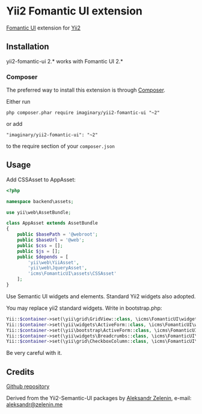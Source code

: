 # Yii2 Fomantic UI extension

[Fomantic UI](http://fomantic-ui.com) extension for [Yii2](http://www.yiiframework.com)

## Installation

yii2-fomantic-ui 2.* works with Fomantic UI 2.*

### Composer

The preferred way to install this extension is through [Composer](http://getcomposer.org/).

Either run

```
php composer.phar require imaginary/yii2-fomantic-ui "~2"
```

or add

```
"imaginary/yii2-fomantic-ui": "~2"
```

to the require section of your ```composer.json```

## Usage

Add CSSAsset to AppAsset:

```php
<?php

namespace backend\assets;

use yii\web\AssetBundle;

class AppAsset extends AssetBundle
{
    public $basePath = '@webroot';
    public $baseUrl = '@web';
    public $css = [];
    public $js = [];
    public $depends = [
        'yii\web\YiiAsset',
        'yii\web\JqueryAsset',
        'icms\FomanticUI\assets\CSSAsset'
    ];
}
```

Use Semantic UI widgets and elements. Standard Yii2 widgets also adopted.

You may replace yii2 standard widgets. Write in bootstrap.php:

```php
Yii::$container->set(\yii\grid\GridView::class, \icms\FomanticUI\widgets\GridView::class);
Yii::$container->set(\yii\widgets\ActiveForm::class, \icms\FomanticUI\widgets\ActiveForm::class);
Yii::$container->set(\yii\bootstrap\ActiveForm::class, \icms\FomanticUI\widgets\ActiveForm::class);
Yii::$container->set(\yii\widgets\Breadcrumbs::class, \icms\FomanticUI\collections\Breadcrumb::class);
Yii::$container->set(\yii\grid\CheckboxColumn::class, \icms\FomanticUI\widgets\CheckboxColumn::class);
```

Be very careful with it.

## Credits

[Github repository](https://github.com/seaeagle1/yii2-fomantic-ui)

Derived from the Yii2-Semantic-UI packages by
[Aleksandr Zelenin](https://github.com/zelenin/), e-mail: [aleksandr@zelenin.me](mailto:aleksandr@zelenin.me)
